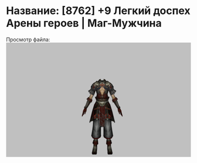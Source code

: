 # Название: [8762] +9 Легкий доспех Арены героев | Маг-Мужчина

Просмотр файла:
![p040031.png](p040031.png)